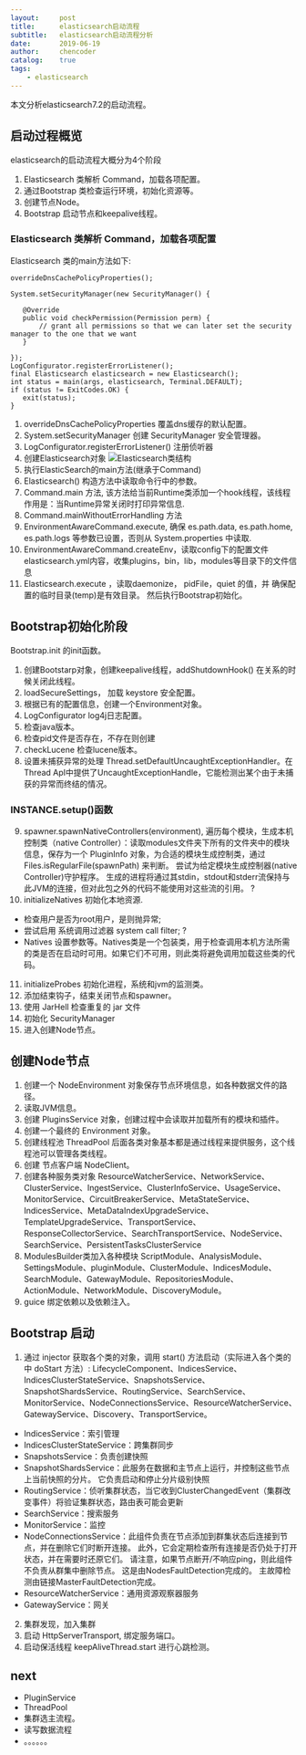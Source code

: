 ```yaml
---
layout:     post
title:      elasticsearch启动流程 
subtitle:   elasticsearch启动流程分析
date:       2019-06-19
author:     chencoder
catalog: 	true
tags:
    - elasticsearch
---
```


本文分析elasticsearch7.2的启动流程。

## 启动过程概览

elasticsearch的启动流程大概分为4个阶段
1. Elasticsearch 类解析 Command，加载各项配置。
2. 通过Bootstrap 类检查运行环境，初始化资源等。
3. 创建节点Node。
4. Bootstrap 启动节点和keepalive线程。

### Elasticsearch 类解析 Command，加载各项配置

Elasticsearch 类的main方法如下:
```
overrideDnsCachePolicyProperties();

System.setSecurityManager(new SecurityManager() {

   @Override
   public void checkPermission(Permission perm) {
       // grant all permissions so that we can later set the security manager to the one that we want
   }

});
LogConfigurator.registerErrorListener();
final Elasticsearch elasticsearch = new Elasticsearch();
int status = main(args, elasticsearch, Terminal.DEFAULT);
if (status != ExitCodes.OK) {
   exit(status);
}
```
1. overrideDnsCachePolicyProperties 覆盖dns缓存的默认配置。
2. System.setSecurityManager 创建 SecurityManager 安全管理器。
3. LogConfigurator.registerErrorListener() 注册侦听器
4. 创建Elasticsearch对象 
![Elasticsearch类结构](https://chenxh.github.io/img/elasticsearch-class.png  "图片title")
5. 执行ElasticSearch的main方法(继承于Command)
1. Elasticsearch() 构造方法中读取命令行中的参数。
2. Command.main 方法, 该方法给当前Runtime类添加一个hook线程，该线程作用是：当Runtime异常关闭时打印异常信息.
3. Command.mainWithoutErrorHandling 方法
4. EnvironmentAwareCommand.execute, 确保 es.path.data, es.path.home, es.path.logs 等参数已设置，否则从 System.properties 中读取.
5. EnvironmentAwareCommand.createEnv，读取config下的配置文件elasticsearch.yml内容，收集plugins，bin，lib，modules等目录下的文件信息
6. Elasticsearch.execute ，读取daemonize， pidFile，quiet 的值，并 确保配置的临时目录(temp)是有效目录。 然后执行Bootstrap初始化。



## Bootstrap初始化阶段

Bootstrap.init 的init函数。
1. 创建Bootstarp对象，创建keepalive线程，addShutdownHook() 在关系的时候关闭此线程。
2. loadSecureSettings， 加载 keystore 安全配置。
3. 根据已有的配置信息，创建一个Environment对象。
4. LogConfigurator log4j日志配置。
5. 检查java版本。
6. 检查pid文件是否存在，不存在则创建
7. checkLucene 检查lucene版本。
8.  设置未捕获异常的处理 Thread.setDefaultUncaughtExceptionHandler。在Thread ApI中提供了UncaughtExceptionHandle，它能检测出某个由于未捕获的异常而终结的情况。

### INSTANCE.setup()函数
9. spawner.spawnNativeControllers(environment), 遍历每个模块，生成本机控制类（native Controller）：读取modules文件夹下所有的文件夹中的模块信息，保存为一个 PluginInfo 对象，为合适的模块生成控制类，通过 Files.isRegularFile(spawnPath) 来判断。 尝试为给定模块生成控制器(native Controller)守护程序。 生成的进程将通过其stdin，stdout和stderr流保持与此JVM的连接，但对此包之外的代码不能使用对这些流的引用。 ?
10. initializeNatives 初始化本地资源.
* 检查用户是否为root用户，是则抛异常; 
* 尝试启用 系统调用过滤器 system call filter; ?
* Natives 设置参数等。Natives类是一个包装类，用于检查调用本机方法所需的类是否在启动时可用。如果它们不可用，则此类将避免调用加载这些类的代码。

11. initializeProbes 初始化进程，系统和jvm的监测类。
12. 添加结束钩子，结束关闭节点和spawner。
13. 使用 JarHell 检查重复的 jar 文件
14. 初始化 SecurityManager
15. 进入创建Node节点。

## 创建Node节点
1. 创建一个 NodeEnvironment 对象保存节点环境信息，如各种数据文件的路径。
2. 读取JVM信息。
3. 创建 PluginsService 对象，创建过程中会读取并加载所有的模块和插件。
4. 创建一个最终的 Environment 对象。
5. 创建线程池 ThreadPool 后面各类对象基本都是通过线程来提供服务，这个线程池可以管理各类线程。
6. 创建 节点客户端 NodeClient。
7. 创建各种服务类对象 ResourceWatcherService、NetworkService、ClusterService、IngestService、ClusterInfoService、UsageService、MonitorService、CircuitBreakerService、MetaStateService、IndicesService、MetaDataIndexUpgradeService、TemplateUpgradeService、TransportService、ResponseCollectorService、SearchTransportService、NodeService、SearchService、PersistentTasksClusterService
8. ModulesBuilder类加入各种模块 ScriptModule、AnalysisModule、SettingsModule、pluginModule、ClusterModule、IndicesModule、SearchModule、GatewayModule、RepositoriesModule、ActionModule、NetworkModule、DiscoveryModule。
9. guice 绑定依赖以及依赖注入。

## Bootstrap 启动
1. 通过 injector 获取各个类的对象，调用 start() 方法启动（实际进入各个类的中 doStart 方法）: LifecycleComponent、IndicesService、IndicesClusterStateService、SnapshotsService、SnapshotShardsService、RoutingService、SearchService、MonitorService、NodeConnectionsService、ResourceWatcherService、GatewayService、Discovery、TransportService。
* IndicesService：索引管理 
* IndicesClusterStateService：跨集群同步 
* SnapshotsService：负责创建快照 
* SnapshotShardsService：此服务在数据和主节点上运行，并控制这些节点上当前快照的分片。 它负责启动和停止分片级别快照 
* RoutingService：侦听集群状态，当它收到ClusterChangedEvent（集群改变事件）将验证集群状态，路由表可能会更新 
* SearchService：搜索服务 
* MonitorService：监控 
* NodeConnectionsService：此组件负责在节点添加到群集状态后连接到节点，并在删除它们时断开连接。 此外，它会定期检查所有连接是否仍处于打开状态，并在需要时还原它们。 请注意，如果节点断开/不响应ping，则此组件不负责从群集中删除节点。 这是由NodesFaultDetection完成的。 主故障检测由链接MasterFaultDetection完成。 
* ResourceWatcherService：通用资源观察器服务 
* GatewayService：网关

2. 集群发现，加入集群
3. 启动 HttpServerTransport, 绑定服务端口。
4. 启动保活线程 keepAliveThread.start 进行心跳检测。

## next
* PluginService
* ThreadPool
* 集群选主流程。
* 读写数据流程
* 。。。。。。







